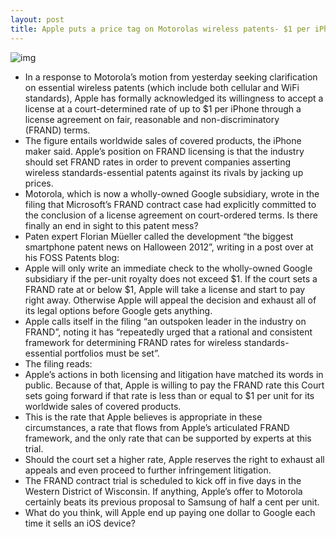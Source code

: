 ```yaml
---
layout: post
title: Apple puts a price tag on Motorolas wireless patents- $1 per iPhone
---
```

![img](http://media.idownloadblog.com/wp-content/uploads/2012/06/Apple-vs-Motorola-lawsuit-image-001.jpg)
* In a response to Motorola’s motion from yesterday seeking clarification on essential wireless patents (which include both cellular and WiFi standards), Apple has formally acknowledged its willingness to accept a license at a court-determined rate of up to $1 per iPhone through a license agreement on fair, reasonable and non-discriminatory (FRAND) terms.
* The figure entails worldwide sales of covered products, the iPhone maker said. Apple’s position on FRAND licensing is that the industry should set FRAND rates in order to prevent companies asserting wireless standards-essential patents against its rivals by jacking up prices.
* Motorola, which is now a wholly-owned Google subsidiary, wrote in the filing that Microsoft’s FRAND contract case had explicitly committed to the conclusion of a license agreement on court-ordered terms. Is there finally an end in sight to this patent mess?
* Paten expert Florian Müeller called the development “the biggest smartphone patent news on Halloween 2012”, writing in a post over at his FOSS Patents blog:
* Apple will only write an immediate check to the wholly-owned Google subsidiary if the per-unit royalty does not exceed $1. If the court sets a FRAND rate at or below $1, Apple will take a license and start to pay right away. Otherwise Apple will appeal the decision and exhaust all of its legal options before Google gets anything.
* Apple calls itself in the filing “an outspoken leader in the industry on FRAND”, noting it has “repeatedly urged that a rational and consistent framework for determining FRAND rates for wireless standards-essential portfolios must be set”.
* The filing reads:
* Apple’s actions in both licensing and litigation have matched its words in public. Because of that, Apple is willing to pay the FRAND rate this Court sets going forward if that rate is less than or equal to $1 per unit for its worldwide sales of covered products.
* This is the rate that Apple believes is appropriate in these circumstances, a rate that flows from Apple’s articulated FRAND framework, and the only rate that can be supported by experts at this trial.
* Should the court set a higher rate, Apple reserves the right to exhaust all appeals and even proceed to further infringement litigation.
* The FRAND contract trial is scheduled to kick off in five days in the Western District of Wisconsin. If anything, Apple’s offer to Motorola certainly beats its previous proposal to Samsung of half a cent per unit.
* What do you think, will Apple end up paying one dollar to Google each time it sells an iOS device?

